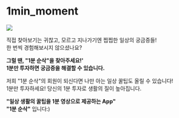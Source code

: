 # 1min_moment

![](https://i.ibb.co/0cFrhn0/1.png)

직접 찾아보기는 귀찮고, 모르고 지나가기엔 찝찝한 일상의 궁금증들!
<br>
한 번씩 경험해보시지 않으셨나요?

**그럴 땐, "1분 순삭"을 찾아주세요!'
<br>
1분만 투자하면 궁금증을 해결할 수 있습니다.**

저희 "1분 순삭"의 회원이 되신다면 나만 아는 일상 꿀팁도 올릴 수 있습니다!
<br>
1분만 투자하세요! 당신의 1분 투자로 생활의 질이 높아집니다.

**"일상 생활의 꿀팁을 1분 영상으로 제공하는 App"**
<br>
**"1분 순삭"** 입니다:)
